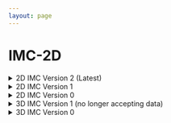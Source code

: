 ```yaml
--- 
layout: page 
---
```

# IMC-2D 

<details markdown="1"><summary>2D IMC Version 2 (Latest)</summary>

## 2D IMC Version 2 (Latest)

| Attribute                                           | Type      | Description                                                                                                                                                                                                                                                                                                                                                                                                                                                                                                                                                                           | Allowable Values                                                          | Required   |
|-----------------------------------------------------|-----------|---------------------------------------------------------------------------------------------------------------------------------------------------------------------------------------------------------------------------------------------------------------------------------------------------------------------------------------------------------------------------------------------------------------------------------------------------------------------------------------------------------------------------------------------------------------------------------------|----------------------------------------------------------------|------------|
| lab_id                                              | Textfield | An internal field labs can use it to add whatever ID(s) they want or need for dataset validation and tracking. This could be a single ID (e.g., "Visium_9OLC_A4_S1") or a delimited list of IDs (e.g., “9OL; 9OLC.A2; Visium_9OLC_A4_S1”). This field will not be accessible to anyone outside of the consortium and no effort will be made to check if IDs provided by one data provider are also used by another.                                                                                                                                                                   |                                                                | False      |
| dataset_type                                        | Allowable Value      | The specific type of dataset being produced.                                                                                                                                                                                                                                                                                                                                                                                                                                                                                                                                          | ```10X Multiome``` ```2D Imaging Mass Cytometry``` ```ATACseq``` ```Auto-fluorescence``` ```Cell DIVE``` ```CODEX``` ```Confocal``` ```CosMx``` ```CyCIF``` ```DBiT``` ```DESI``` ```Enhanced Stimulated Raman Spectroscopy (SRS)``` ```GeoMx (nCounter)``` ```GeoMx (NGS)``` ```HiFi-Slide``` ```Histology``` ```LC-MS``` ```Light Sheet``` ```MALDI``` ```MERFISH``` ```MIBI``` ```Molecular Cartography``` ```MUSIC``` ```nanoSPLITS``` ```PhenoCycler``` ```Resolve``` ```RNAseq``` ```RNAseq (with probes)``` ```Second Harmonic Generation (SHG)``` ```SIMS``` ```SNARE-seq2``` ```Stereo-seq``` ```Thick section Multiphoton MxIF``` ```Visium (no probes)``` ```Visium (with probes)``` ```Xenium```| True       |
| analyte_class                                       | Allowable Value      | Analytes are the target molecules being measured with the assay.                                                                                                                                                                                                                                                                                                                                                                                                                                                                                                                      |  ```Chromatin``` ```DNA``` ```DNA + RNA``` ```Endogenous fluorophores``` ```Fluorochrome``` ```Lipid``` ```Metabolite``` ```Nucleic acid and protein``` ```Peptide``` ```Polysaccharide``` ```Protein``` ```RNA  ```| True       |
| acquisition_instrument_vendor                       | Allowable Value      | An acquisition instrument is the device that contains the signal detection hardware and signal processing software. Assays generate signals such as light of various intensities or color or signals representing the molecular mass.                                                                                                                                                                                                                                                                                                                                                 | ```Akoya Biosciences``` ```Andor``` ```BGI Genomics``` ```Bruker``` ```Cytiva``` ```Evident Scientific (Olympus)``` ```GE Healthcare``` ```Hamamatsu``` ```Huron Digital Pathology``` ```Illumina``` ```In-House``` ```Ionpath``` ```Keyence``` ```Leica Biosystems``` ```Leica Microsystems``` ```Motic``` ```NanoString``` ```Resolve Biosciences``` ```Sciex``` ```Standard BioTools (Fluidigm)``` ```Thermo Fisher Scientific``` ```Zeiss Microscopy``` | True       |
| acquisition_instrument_model                        | Allowable Value      | Manufacturers of an acquisition instrument may offer various versions (models) of that instrument with different features or sensitivities. Differences in features or sensitivities may be relevant to processing or interpretation of the data.                                                                                                                                                                                                                                                                                                                                     | ```Aperio AT2``` ```Aperio CS2``` ```Axio Observer 3``` ```Axio Observer 5``` ```Axio Observer 7``` ```Axio Scan.Z1``` ```BZ-X710``` ```BZ-X800``` ```BZ-X810``` ```CosMx Spatial Molecular Imager``` ```Custom: Multiphoton``` ```Digital Spatial Profiler``` ```DM6 B``` ```DNBSEQ-T7``` ```EVOS M7000``` ```HiSeq 2500``` ```HiSeq 4000``` ```Hyperion Imaging System``` ```IN Cell Analyzer 2200``` ```Lightsheet 7``` ```MALDI timsTOF Flex Prototype``` ```MIBIscope``` ```MoticEasyScan One``` ```NanoZoomer 2.0-HT``` ```NanoZoomer S210``` ```NanoZoomer S360``` ```NanoZoomer S60``` ```NanoZoomer-SQ``` ```NextSeq 2000``` ```NextSeq 500``` ```NextSeq 550``` ```NovaSeq 6000``` ```NovaSeq X``` ```NovaSeq X Plus``` ```Orbitrap Eclipse Tribrid``` ```Orbitrap Fusion Lumos Tribrid``` ```Phenocycler-Fusion 1.0``` ```Phenocycler-Fusion 2.0``` ```PhenoImager Fusion``` ```Q Exactive``` ```Q Exactive HF``` ```Q Exactive UHMR``` ```QTRAP 5500``` ```Resolve Biosciences Molecular Cartography``` ```SCN400``` ```STELLARIS 5``` ```TissueScope LE Slide Scanner``` ```Unknown``` ```VS200 Slide Scanner``` ```Xenium Analyzer``` ```Zyla 4.2 sCMOS``` | True       |
| source_storage_duration_value                       | Numeric   | How long was the source material stored, prior to this sample being processed? For assays applied to tissue sections, this would be how long the tissue section (e.g., slide) was stored, prior to the assay beginning (e.g., imaging). For assays applied to suspensions such as sequencing, this would be how long the suspension was stored before library construction began.                                                                                                                                                                                                     |                                                                | True       |
| source_storage_duration_unit                        | Allowable Value      | The time duration unit of measurement                                                                                                                                                                                                                                                                                                                                                                                                                                                                                                                                                 | ```hour``` ```month``` ```day``` ```minute``` ```year``` | True       |
| time_since_acquisition_instrument_calibration_value | Numeric   | The amount of time since the acqusition instrument was last serviced by the vendor. This provides a metric for assessing drift in data capture.                                                                                                                                                                                                                                                                                                                                                                                                                                       |                                                                | False      |
| time_since_acquisition_instrument_calibration_unit  | Allowable Value      | The time unit of measurement                                                                                                                                                                                                                                                                                                                                                                                                                                                                                                                                                          |```Column-by-column``` ```Not applicable``` ```Row-by-row``` ```Snake-by-columns``` ```Snake-by-rows``` | False      |
| preparation_protocol_doi                            | Textfield      | DOI for the protocols.io page that describes the assay or sample procurment and preparation. For example for an imaging assay, the protocol might include staining of a section through the creation of an OME-TIFF file. In this case the protocol would include any image processing steps required to create the OME-TIFF file. Example: https://dx.doi.org/10.17504/protocols.io.eq2lyno9qvx9/v1                                                                                                                                                                                  |                                                                | True       |
| is_targeted                                        | Allowable Value  | Specifies whether or not a specific molecule(s) is/are targeted for detection/measurement by the assay ("Yes" or "No"). The CODEX analyte is protein.                                                                                                                                                                                                                                                                                                                                                                                                                                 | ```Yes``` ```No```                                                           | True       |
| contributors_path                                   | Textfield | The path to the file with the ORCID IDs for all contributors of this dataset (e.g., "./extras/contributors.tsv" or "./contributors.tsv"). This is an internal metadata field that is just used for ingest.                                                                                                                                                                                                                                                                                                                                                                            |                                                                | True       |
| data_path                                           | Textfield | The top level directory containing the raw and/or processed data. For a single dataset upload this might be "." where as for a data upload containing multiple datasets, this would be the directory name for the respective dataset. For instance, if the data is within a directory called "TEST001-RK" use syntax "./TEST001-RK" for this field. If there are multiple directory levels, use the format "./TEST001-RK/Run1/Pass2" in which "Pass2" is the subdirectory where the single dataset's data is stored. This is an internal metadata field that is just used for ingest. |                                                                | True       |
| parent_sample_id                                    | Textfield | Unique HuBMAP or SenNet identifier of the sample (i.e., block, section or suspension) used to perform this assay. For example, for a RNAseq assay, the parent would be the suspension, whereas, for one of the imaging assays, the parent would be the tissue section. If an assay comes from multiple parent samples then this should be a comma separated list. Example: HBM386.ZGKG.235, HBM672.MKPK.442 or SNT232.UBHJ.322, SNT329.ALSK.102                                                                                                                                       |                                                                | True       |
| total_run_time_value                                | Numeric   | How long the tissue was on the acquisition instrument.                                                                                                                                                                                                                                                                                                                                                                                                                                                                                                                                |                                                                | True       |
| total_run_time_unit                                 | Allowable Value      | The units for the total run time unit field.                                                                                                                                                                                                                                                                                                                                                                                                                                                                                                                                          | ```Hour``` ```Minute``` | True       |
| number_of_antibodies                                | Numeric   | Number of antibodies                                                                                                                                                                                                                                                                                                                                                                                                                                                                                                                                                                  |                                                                | True       |
| number_of_channels                                  | Numeric   | The number of distinct color channels in the image.                                                                                                                                                                                                                                                                                                                                                                                                                                                                                                                                   |                                                                | True       |
| slide_id                                            | Textfield | A unique ID denoting the slide used. This allows users the ability to determine which tissue sections were processed together on the same slide. It is recommended that data providers prefix the ID with the center name, to prevent values overlapping across centers.                                                                                                                                                                                                                                                                                                              |                                                                | True       |
| data_precision_bytes                                | Numeric   | Numerical data precision in bytes.                                                                                                                                                                                                                                                                                                                                                                                                                                                                                                                                                    |                                                                | True       |
| ablation_frequency_value                            | Numeric   | Frequency value of laser ablation                                                                                                                                                                                                                                                                                                                                                                                                                                                                                                                                                     |                                                                | True       |
| ablation_frequency_unit                             | Allowable Value      | Frequency unit of laser ablation                                                                                                                                                                                                                                                                                                                                                                                                                                                                                                                                                      | ```Hz``` | True       |
| antibodies_path                                     | Textfield | This is the location of the antibodies.tsv file relative to the root of the top level of the upload directory structure. This path should begin with "." and would likely be something like "./extras/antibodies.tsv".                                                                                                                                                                                                                                                                                                                                                                |                                                                | True       |
| metadata_schema_id                                  | Textfield | The string that serves as the definitive identifier for the metadata schema version and is readily interpretable by computers for data validation and processing. Example: 22bc762a-5020-419d-b170-24253ed9e8d9                                                                                                                                                                                                                                                                                                                                                                       |                                                                | True       |


</details>

<details markdown="1"><summary>2D IMC Version 1</summary>

## 2D IMC Version 1

| Attribute                               | Type      | Description                                                                                                                                                                                                                                                                                         | Allowable Values                                  | Required   |
|-----------------------------------------|-----------|-----------------------------------------------------------------------------------------------------------------------------------------------------------------------------------------------------------------------------------------------------------------------------------------------------|--------------------------------------------------|------------|
| version                                 | Allowable Value | Version of the schema to use when validating this metadata.                                                                                                                                                                                                                                         | ['1']                                            | True       |
| description                             | Textfield | Free-text description of this assay.                                                                                                                                                                                                                                                                |                                                  | True       |
| donor_id                                | Textfield | HuBMAP Display ID of the donor of the assayed tissue.                                                                                                                                                                                                                                               |                                                  | True       |
| tissue_id                               | Textfield | HuBMAP Display ID of the assayed tissue.                                                                                                                                                                                                                                                            |                                                  | True       |
| execution_datetime                      | Datetime  | Start date and time of assay, typically a date-time stamped folder generated by the acquisition instrument. YYYY-MM-DD hh:mm, where YYYY is the year, MM is the month with leading 0s, and DD is the day with leading 0s, hh is the hour with leading zeros, mm are the minutes with leading zeros. |                                                  | True       |
| protocols_io_doi                        | Textfield | DOI for protocols.io referring to the protocol for this assay.                                                                                                                                                                                                                                      |                                                  | True       |
| operator                                | Textfield | Name of the person responsible for executing the assay.                                                                                                                                                                                                                                             |                                                  | True       |
| operator_email                          | Textfield | Email address for the operator.                                                                                                                                                                                                                                                                     |                                                  | True       |
| pi                                      | Textfield | Name of the principal investigator responsible for the data.                                                                                                                                                                                                                                        |                                                  | True       |
| pi_email                                | Textfield | Email address for the principal investigator.                                                                                                                                                                                                                                                       |                                                  | True       |
| assay_category                          | Allowable Value | Each assay is placed into one of the following 4 general categories: generation of images of microscopic entities, identification & quantitation of molecules by mass spectrometry, imaging mass spectrometry, and determination of nucleotide sequence.                                            | ['mass_spectrometry_imaging']                    | True       |
| assay_type                              | Allowable Value | The specific type of assay being executed.                                                                                                                                                                                                                                                          | ['Imaging Mass Cytometry']                       | True       |
| analyte_class                           | Allowable Value | Analytes are the target molecules being measured with the assay.                                                                                                                                                                                                                                    | ['protein']                                      | True       |
| is_targeted                             | Allowable Value   | Specifies whether or not a specific molecule(s) is/are targeted for detection/measurement by the assay.                                                                                                                                                                                             | ['Yes','No']                                                  | True       |
| acquisition_instrument_vendor           | Textfield | An acquisition instrument is the device that contains the signal detection hardware and signal processing software. Assays generate signals such as light of various intensities or color or signals representing the molecular mass.                                                               |                                                  | True       |
| acquisition_instrument_model            | Textfield | Manufacturers of an acquisition instrument may offer various versions (models) of that instrument with different features or sensitivities. Differences in features or sensitivities may be relevant to processing or interpretation of the data.                                                   |                                                  | True       |
| preparation_instrument_vendor           | Textfield | The manufacturer of the instrument used to prepare the sample for the assay.                                                                                                                                                                                                                        |                                                  | True       |
| preparation_instrument_model            | Textfield | The model number/name of the instrument used to prepare the sample for the assay                                                                                                                                                                                                                    |                                                  | True       |
| section_prep_protocols_io_doi           | Textfield | DOI for protocols.io referring to the protocol for preparing tissue sections for the assay.                                                                                                                                                                                                         |                                                  | True       |
| reagent_prep_protocols_io_doi           | Textfield | DOI for protocols.io referring to the protocol for preparing reagents for the assay.                                                                                                                                                                                                                |                                                  | True       |
| number_of_channels                      | Numeric   | Number of mass channels measured                                                                                                                                                                                                                                                                    |                                                  | True       |
| ablation_distance_between_shots_x_value | Numeric   | x resolution. Distance between laser ablation shots in the X-dimension.                                                                                                                                                                                                                             |                                                  | True       |
| ablation_distance_between_shots_x_units | Allowable Value | Units of x resolution distance between laser ablation shots.                                                                                                                                                                                                                                        | ['um', 'nm']                                     | True       |
| ablation_distance_between_shots_y_value | Numeric   | y resolution. Distance between laser ablation shots in the Y-dimension.                                                                                                                                                                                                                             |                                                  | True       |
| ablation_distance_between_shots_y_units | Allowable Value | Units of y resolution distance between laser ablation shots.                                                                                                                                                                                                                                        | ['um', 'nm']                                     | True       |
| ablation_frequency_value                | Numeric   | Frequency value of laser ablation (in Hz)                                                                                                                                                                                                                                                           |                                                  | True       |
| ablation_frequency_unit                 | Allowable Value | Frequency unit of laser ablation                                                                                                                                                                                                                                                                    | ['Hz']                                           | False      |
| roi_description                         | Textfield | A description of the region of interest (ROI) captured in the image.                                                                                                                                                                                                                                |                                                  | True       |
| roi_id                                  | Numeric   | Multiple images (1-n) are acquired from regions of interest (ROI1, ROI2, ROI3, etc) on a slide. The roi_id is a number from 1-n representing the ROI captured on a slide.                                                                                                                           |                                                  | True       |
| acquisition_id                          | Textfield | The acquisition_id refers to the directory containing the ROI images for a slide. Together, the acquisition_id and the roi_id indicate the slide-ROI represented in the image.                                                                                                                      |                                                  | True       |
| dual_count_start                        | Numeric   | Threshold for dual counting.                                                                                                                                                                                                                                                                        |                                                  | True       |
| max_x_width_value                       | Numeric   | Image width value of the ROI acquisition                                                                                                                                                                                                                                                            |                                                  | True       |
| max_x_width_unit                        | Allowable Value | Units of image width of the ROI acquisition                                                                                                                                                                                                                                                         | ['um']                                           | False      |
| max_y_height_value                      | Numeric   | Image height value of the ROI acquisition                                                                                                                                                                                                                                                           |                                                  | True       |
| max_y_height_unit                       | Allowable Value | Units of image height of the ROI acquisition                                                                                                                                                                                                                                                        | ['um']                                           | False      |
| segment_data_format                     | Allowable Value | This refers to the data type, which is a "float" for the IMC counts.                                                                                                                                                                                                                                | ['float', 'integer', 'string']                   | True       |
| signal_type                             | Allowable Value | Type of signal measured per channel (usually dual counts)                                                                                                                                                                                                                                           | ['dual count', 'pulse count', 'intensity value'] | True       |
| data_precision_bytes                    | Numeric   | Numerical data precision in bytes                                                                                                                                                                                                                                                                   |                                                  | True       |
| antibodies_path                         | Textfield | Relative path to file with antibody information for this dataset.                                                                                                                                                                                                                                   |                                                  | True       |
| contributors_path                       | Textfield | Relative path to file with ORCID IDs for contributors for this dataset.                                                                                                                                                                                                                             |                                                  | True       |
| data_path                               | Textfield | Relative path to file or directory with instrument data. Downstream processing will depend on filename extension conventions.                                                                                                                                                                       |                                                  | True       |

</details>

<details markdown="1"><summary>2D IMC Version 0 </summary>

## 2D IMC Version 0

| Attribute                               | Type      | Description                                                                                                                                                                                                                                                                                         | Allowable Values                                  | Required   |
|-----------------------------------------|-----------|-----------------------------------------------------------------------------------------------------------------------------------------------------------------------------------------------------------------------------------------------------------------------------------------------------|--------------------------------------------------|------------|
| donor_id                                | Textfield | HuBMAP Display ID of the donor of the assayed tissue.                                                                                                                                                                                                                                               |                                                  | True       |
| tissue_id                               | Textfield | HuBMAP Display ID of the assayed tissue.                                                                                                                                                                                                                                                            |                                                  | True       |
| execution_datetime                      | Datetime  | Start date and time of assay, typically a date-time stamped folder generated by the acquisition instrument. YYYY-MM-DD hh:mm, where YYYY is the year, MM is the month with leading 0s, and DD is the day with leading 0s, hh is the hour with leading zeros, mm are the minutes with leading zeros. |                                                  | True       |
| protocols_io_doi                        | Textfield | DOI for protocols.io referring to the protocol for this assay.                                                                                                                                                                                                                                      |                                                  | True       |
| operator                                | Textfield | Name of the person responsible for executing the assay.                                                                                                                                                                                                                                             |                                                  | True       |
| operator_email                          | Textfield | Email address for the operator.                                                                                                                                                                                                                                                                     |                                                  | True       |
| pi                                      | Textfield | Name of the principal investigator responsible for the data.                                                                                                                                                                                                                                        |                                                  | True       |
| pi_email                                | Textfield | Email address for the principal investigator.                                                                                                                                                                                                                                                       |                                                  | True       |
| assay_category                          | Allowable Value | Each assay is placed into one of the following 4 general categories: generation of images of microscopic entities, identification & quantitation of molecules by mass spectrometry, imaging mass spectrometry, and determination of nucleotide sequence.                                            | ['mass_spectrometry_imaging']                    | True       |
| assay_type                              | Allowable Value | The specific type of assay being executed.                                                                                                                                                                                                                                                          | ['Imaging Mass Cytometry']                       | True       |
| analyte_class                           | Allowable Value | Analytes are the target molecules being measured with the assay.                                                                                                                                                                                                                                    | ['protein']                                      | True       |
| is_targeted                             | Allowable Value   | Specifies whether or not a specific molecule(s) is/are targeted for detection/measurement by the assay.                                                                                                                                                                                             | ['Yes','No']                                                  | True       |
| acquisition_instrument_vendor           | Textfield | An acquisition instrument is the device that contains the signal detection hardware and signal processing software. Assays generate signals such as light of various intensities or color or signals representing the molecular mass.                                                               |                                                  | True       |
| acquisition_instrument_model            | Textfield | Manufacturers of an acquisition instrument may offer various versions (models) of that instrument with different features or sensitivities. Differences in features or sensitivities may be relevant to processing or interpretation of the data.                                                   |                                                  | True       |
| preparation_instrument_vendor           | Textfield | The manufacturer of the instrument used to prepare the sample for the assay.                                                                                                                                                                                                                        |                                                  | True       |
| preparation_instrument_model            | Textfield | The model number/name of the instrument used to prepare the sample for the assay                                                                                                                                                                                                                    |                                                  | True       |
| section_prep_protocols_io_doi           | Textfield | DOI for protocols.io referring to the protocol for preparing tissue sections for the assay.                                                                                                                                                                                                         |                                                  | True       |
| reagent_prep_protocols_io_doi           | Textfield | DOI for protocols.io referring to the protocol for preparing reagents for the assay.                                                                                                                                                                                                                |                                                  | True       |
| number_of_channels                      | Numeric   | Number of mass channels measured                                                                                                                                                                                                                                                                    |                                                  | True       |
| ablation_distance_between_shots_x_value | Numeric   | x resolution. Distance between laser ablation shots in the X-dimension.                                                                                                                                                                                                                             |                                                  | True       |
| ablation_distance_between_shots_x_units | Allowable Value | Units of x resolution distance between laser ablation shots.                                                                                                                                                                                                                                        | ['um', 'nm']                                     | True       |
| ablation_distance_between_shots_y_value | Numeric   | y resolution. Distance between laser ablation shots in the Y-dimension.                                                                                                                                                                                                                             |                                                  | True       |
| ablation_distance_between_shots_y_units | Allowable Value | Units of y resolution distance between laser ablation shots.                                                                                                                                                                                                                                        | ['um', 'nm']                                     | True       |
| ablation_frequency_value                | Numeric   | Frequency value of laser ablation (in Hz)                                                                                                                                                                                                                                                           |                                                  | True       |
| ablation_frequency_unit                 | Allowable Value | Frequency unit of laser ablation                                                                                                                                                                                                                                                                    | ['Hz']                                           | False      |
| roi_description                         | Textfield | A description of the region of interest (ROI) captured in the image.                                                                                                                                                                                                                                |                                                  | True       |
| roi_id                                  | Numeric   | Multiple images (1-n) are acquired from regions of interest (ROI1, ROI2, ROI3, etc) on a slide. The roi_id is a number from 1-n representing the ROI captured on a slide.                                                                                                                           |                                                  | True       |
| acquisition_id                          | Textfield | The acquisition_id refers to the directory containing the ROI images for a slide. Together, the acquisition_id and the roi_id indicate the slide-ROI represented in the image.                                                                                                                      |                                                  | True       |
| dual_count_start                        | Numeric   | Threshold for dual counting.                                                                                                                                                                                                                                                                        |                                                  | True       |
| end_datetime                            | Datetime  | Time stamp indicating end of ablation for ROI                                                                                                                                                                                                                                                       |                                                  | True       |
| max_x_width_value                       | Numeric   | Image width value of the ROI acquisition                                                                                                                                                                                                                                                            |                                                  | True       |
| max_x_width_unit                        | Allowable Value | Units of image width of the ROI acquisition                                                                                                                                                                                                                                                         | ['um']                                           | False      |
| max_y_height_value                      | Numeric   | Image height value of the ROI acquisition                                                                                                                                                                                                                                                           |                                                  | True       |
| max_y_height_unit                       | Allowable Value | Units of image height of the ROI acquisition                                                                                                                                                                                                                                                        | ['um']                                           | False      |
| segment_data_format                     | Allowable Value | This refers to the data type, which is a "float" for the IMC counts.                                                                                                                                                                                                                                | ['float', 'integer', 'string']                   | True       |
| signal_type                             | Allowable Value | Type of signal measured per channel (usually dual counts)                                                                                                                                                                                                                                           | ['dual count', 'pulse count', 'intensity value'] | True       |
| start_datetime                          | Datetime  | Time stamp indicating start of ablation for ROI                                                                                                                                                                                                                                                     |                                                  | True       |
| data_precision_bytes                    | Numeric   | Numerical data precision in bytes                                                                                                                                                                                                                                                                   |                                                  | True       |
| contributors_path                       | Textfield | Relative path to file with ORCID IDs for contributors for this dataset.                                                                                                                                                                                                                             |                                                  | True       |
| data_path                               | Textfield | Relative path to file or directory with instrument data. Downstream processing will depend on filename extension conventions.                                                                                                                                                                       |                                                  | True       |

</details>

<details markdown="1"><summary>3D IMC Version 1 (no longer accepting data)</summary>

## 3D IMC Version 1 (no longer accepting data)

| Attribute                               | Type      | Description                                                                                                                                                                                                                                                                                         | Allowable Values                                  | Required   |
|-----------------------------------------|-----------|-----------------------------------------------------------------------------------------------------------------------------------------------------------------------------------------------------------------------------------------------------------------------------------------------------|--------------------------------------------------|------------|
| version                                 | Allowable Value | Version of the schema to use when validating this metadata.                                                                                                                                                                                                                                         | ['1']                                            | True       |
| description                             | Textfield | Free-text description of this assay.                                                                                                                                                                                                                                                                |                                                  | True       |
| donor_id                                | Textfield | HuBMAP Display ID of the donor of the assayed tissue.                                                                                                                                                                                                                                               |                                                  | True       |
| tissue_id                               | Textfield | HuBMAP Display ID of the assayed tissue.                                                                                                                                                                                                                                                            |                                                  | True       |
| execution_datetime                      | Datetime  | Start date and time of assay, typically a date-time stamped folder generated by the acquisition instrument. YYYY-MM-DD hh:mm, where YYYY is the year, MM is the month with leading 0s, and DD is the day with leading 0s, hh is the hour with leading zeros, mm are the minutes with leading zeros. |                                                  | True       |
| protocols_io_doi                        | Textfield | DOI for protocols.io referring to the protocol for this assay.                                                                                                                                                                                                                                      |                                                  | True       |
| operator                                | Textfield | Name of the person responsible for executing the assay.                                                                                                                                                                                                                                             |                                                  | True       |
| operator_email                          | Textfield | Email address for the operator.                                                                                                                                                                                                                                                                     |                                                  | True       |
| pi                                      | Textfield | Name of the principal investigator responsible for the data.                                                                                                                                                                                                                                        |                                                  | True       |
| pi_email                                | Textfield | Email address for the principal investigator.                                                                                                                                                                                                                                                       |                                                  | True       |
| assay_category                          | Allowable Value | Each assay is placed into one of the following 4 general categories: generation of images of microscopic entities, identification & quantitation of molecules by mass spectrometry, imaging mass spectrometry, and determination of nucleotide sequence.                                            | ['mass_spectrometry_imaging']                    | True       |
| assay_type                              | Allowable Value | The specific type of assay being executed.                                                                                                                                                                                                                                                          | ['3D Imaging Mass Cytometry']                    | True       |
| analyte_class                           | Allowable Value | Analytes are the target molecules being measured with the assay.                                                                                                                                                                                                                                    | ['protein']                                      | True       |
| is_targeted                             | Allowable Value   | Specifies whether or not a specific molecule(s) is/are targeted for detection/measurement by the assay.                                                                                                                                                                                             | ['Yes','No']                                                  | True       |
| acquisition_instrument_vendor           | Textfield | An acquisition instrument is the device that contains the signal detection hardware and signal processing software. Assays generate signals such as light of various intensities or color or signals representing the molecular mass.                                                               |                                                  | True       |
| acquisition_instrument_model            | Textfield | Manufacturers of an acquisition instrument may offer various versions (models) of that instrument with different features or sensitivities. Differences in features or sensitivities may be relevant to processing or interpretation of the data.                                                   |                                                  | True       |
| preparation_instrument_vendor           | Textfield | The manufacturer of the instrument used to prepare the sample for the assay.                                                                                                                                                                                                                        |                                                  | True       |
| preparation_instrument_model            | Textfield | The model number/name of the instrument used to prepare the sample for the assay                                                                                                                                                                                                                    |                                                  | True       |
| section_prep_protocols_io_doi           | Textfield | DOI for protocols.io referring to the protocol for preparing tissue sections for the assay.                                                                                                                                                                                                         |                                                  | True       |
| reagent_prep_protocols_io_doi           | Textfield | DOI for protocols.io referring to the protocol for preparing reagents for the assay.                                                                                                                                                                                                                |                                                  | True       |
| number_of_channels                      | Numeric   | Number of mass channels measured                                                                                                                                                                                                                                                                    |                                                  | True       |
| number_of_sections                      | Numeric   | Number of sections                                                                                                                                                                                                                                                                                  |                                                  | True       |
| ablation_distance_between_shots_x_value | Numeric   | x resolution. Distance between laser ablation shots in the X-dimension.                                                                                                                                                                                                                             |                                                  | True       |
| ablation_distance_between_shots_x_units | Allowable Value | Units of x resolution distance between laser ablation shots.                                                                                                                                                                                                                                        | ['um', 'nm']                                     | True       |
| ablation_distance_between_shots_y_value | Numeric   | y resolution. Distance between laser ablation shots in the Y-dimension.                                                                                                                                                                                                                             |                                                  | True       |
| ablation_distance_between_shots_y_units | Allowable Value | Units of y resolution distance between laser ablation shots.                                                                                                                                                                                                                                        | ['um', 'nm']                                     | True       |
| ablation_frequency_value                | Numeric   | Frequency value of laser ablation (in Hz)                                                                                                                                                                                                                                                           |                                                  | True       |
| ablation_frequency_unit                 | Allowable Value | Frequency unit of laser ablation                                                                                                                                                                                                                                                                    | ['Hz']                                           | False      |
| roi_description                         | Textfield | A description of the region of interest (ROI) captured in the image.                                                                                                                                                                                                                                |                                                  | True       |
| roi_id                                  | Numeric   | Multiple images (1-n) are acquired from regions of interest (ROI1, ROI2, ROI3, etc) on a slide. The roi_id is a number from 1-n representing the ROI captured on a slide.                                                                                                                           |                                                  | True       |
| acquisition_id                          | Textfield | The acquisition_id refers to the directory containing the ROI images for a slide. Together, the acquisition_id and the roi_id indicate the slide-ROI represented in the image.                                                                                                                      |                                                  | True       |
| max_x_width_value                       | Numeric   | Image width value of the ROI acquisition                                                                                                                                                                                                                                                            |                                                  | True       |
| max_x_width_unit                        | Allowable Value | Units of image width of the ROI acquisition                                                                                                                                                                                                                                                         | ['um']                                           | False      |
| max_y_height_value                      | Numeric   | Image height value of the ROI acquisition                                                                                                                                                                                                                                                           |                                                  | True       |
| max_y_height_unit                       | Allowable Value | Units of image height of the ROI acquisition                                                                                                                                                                                                                                                        | ['um']                                           | False      |
| segment_data_format                     | Allowable Value | This refers to the data type, which is a "float" for the IMC counts.                                                                                                                                                                                                                                | ['float', 'integer', 'string']                   | True       |
| signal_type                             | Allowable Value | Type of signal measured per channel (usually dual counts)                                                                                                                                                                                                                                           | ['dual count', 'pulse count', 'intensity value'] | True       |
| antibodies_path                         | Textfield | Relative path to file with antibody information for this dataset.                                                                                                                                                                                                                                   |                                                  | True       |
| contributors_path                       | Textfield | Relative path to file with ORCID IDs for contributors for this dataset.                                                                                                                                                                                                                             |                                                  | True       |
| data_path                               | Textfield | Relative path to file or directory with instrument data. Downstream processing will depend on filename extension conventions.                                                                                                                                                                       |                                                  | True       |

</details>

<details markdown="1"><summary>3D IMC Version 0</summary>

## 3D IMC Version 0

| Attribute                               | Type      | Description                                                                                                                                                                                                                                                                                         | Allowable Values                                  | Required   |
|-----------------------------------------|-----------|-----------------------------------------------------------------------------------------------------------------------------------------------------------------------------------------------------------------------------------------------------------------------------------------------------|--------------------------------------------------|------------|
| donor_id                                | Textfield | HuBMAP Display ID of the donor of the assayed tissue.                                                                                                                                                                                                                                               |                                                  | True       |
| tissue_id                               | Textfield | HuBMAP Display ID of the assayed tissue.                                                                                                                                                                                                                                                            |                                                  | True       |
| execution_datetime                      | Datetime  | Start date and time of assay, typically a date-time stamped folder generated by the acquisition instrument. YYYY-MM-DD hh:mm, where YYYY is the year, MM is the month with leading 0s, and DD is the day with leading 0s, hh is the hour with leading zeros, mm are the minutes with leading zeros. |                                                  | True       |
| protocols_io_doi                        | Textfield | DOI for protocols.io referring to the protocol for this assay.                                                                                                                                                                                                                                      |                                                  | True       |
| operator                                | Textfield | Name of the person responsible for executing the assay.                                                                                                                                                                                                                                             |                                                  | True       |
| operator_email                          | Textfield | Email address for the operator.                                                                                                                                                                                                                                                                     |                                                  | True       |
| pi                                      | Textfield | Name of the principal investigator responsible for the data.                                                                                                                                                                                                                                        |                                                  | True       |
| pi_email                                | Textfield | Email address for the principal investigator.                                                                                                                                                                                                                                                       |                                                  | True       |
| assay_category                          | Allowable Value | Each assay is placed into one of the following 4 general categories: generation of images of microscopic entities, identification & quantitation of molecules by mass spectrometry, imaging mass spectrometry, and determination of nucleotide sequence.                                            | ['mass_spectrometry_imaging']                    | True       |
| assay_type                              | Allowable Value | The specific type of assay being executed.                                                                                                                                                                                                                                                          | ['3D Imaging Mass Cytometry']                    | True       |
| analyte_class                           | Allowable Value | Analytes are the target molecules being measured with the assay.                                                                                                                                                                                                                                    | ['protein']                                      | True       |
| is_targeted                             | Allowable Value   | Specifies whether or not a specific molecule(s) is/are targeted for detection/measurement by the assay.                                                                                                                                                                                             | ['Yes','No']                                                  | True       |
| acquisition_instrument_vendor           | Textfield | An acquisition instrument is the device that contains the signal detection hardware and signal processing software. Assays generate signals such as light of various intensities or color or signals representing the molecular mass.                                                               |                                                  | True       |
| acquisition_instrument_model            | Textfield | Manufacturers of an acquisition instrument may offer various versions (models) of that instrument with different features or sensitivities. Differences in features or sensitivities may be relevant to processing or interpretation of the data.                                                   |                                                  | True       |
| preparation_instrument_vendor           | Textfield | The manufacturer of the instrument used to prepare the sample for the assay.                                                                                                                                                                                                                        |                                                  | True       |
| preparation_instrument_model            | Textfield | The model number/name of the instrument used to prepare the sample for the assay                                                                                                                                                                                                                    |                                                  | True       |
| section_prep_protocols_io_doi           | Textfield | DOI for protocols.io referring to the protocol for preparing tissue sections for the assay.                                                                                                                                                                                                         |                                                  | True       |
| reagent_prep_protocols_io_doi           | Textfield | DOI for protocols.io referring to the protocol for preparing reagents for the assay.                                                                                                                                                                                                                |                                                  | True       |
| number_of_channels                      | Numeric   | Number of mass channels measured                                                                                                                                                                                                                                                                    |                                                  | True       |
| number_of_sections                      | Numeric   | Number of sections                                                                                                                                                                                                                                                                                  |                                                  | True       |
| ablation_distance_between_shots_x_value | Numeric   | x resolution. Distance between laser ablation shots in the X-dimension.                                                                                                                                                                                                                             |                                                  | True       |
| ablation_distance_between_shots_x_units | Allowable Value | Units of x resolution distance between laser ablation shots.                                                                                                                                                                                                                                        | ['um', 'nm']                                     | True       |
| ablation_distance_between_shots_y_value | Numeric   | y resolution. Distance between laser ablation shots in the Y-dimension.                                                                                                                                                                                                                             |                                                  | True       |
| ablation_distance_between_shots_y_units | Allowable Value | Units of y resolution distance between laser ablation shots.                                                                                                                                                                                                                                        | ['um', 'nm']                                     | True       |
| ablation_frequency_value                | Numeric   | Frequency value of laser ablation (in Hz)                                                                                                                                                                                                                                                           |                                                  | True       |
| ablation_frequency_unit                 | Allowable Value | Frequency unit of laser ablation                                                                                                                                                                                                                                                                    | ['Hz']                                           | False      |
| roi_description                         | Textfield | A description of the region of interest (ROI) captured in the image.                                                                                                                                                                                                                                |                                                  | True       |
| roi_id                                  | Numeric   | Multiple images (1-n) are acquired from regions of interest (ROI1, ROI2, ROI3, etc) on a slide. The roi_id is a number from 1-n representing the ROI captured on a slide.                                                                                                                           |                                                  | True       |
| acquisition_id                          | Textfield | The acquisition_id refers to the directory containing the ROI images for a slide. Together, the acquisition_id and the roi_id indicate the slide-ROI represented in the image.                                                                                                                      |                                                  | True       |
| max_x_width_value                       | Numeric   | Image width value of the ROI acquisition                                                                                                                                                                                                                                                            |                                                  | True       |
| max_x_width_unit                        | Allowable Value | Units of image width of the ROI acquisition                                                                                                                                                                                                                                                         | ['um']                                           | False      |
| max_y_height_value                      | Numeric   | Image height value of the ROI acquisition                                                                                                                                                                                                                                                           |                                                  | True       |
| max_y_height_unit                       | Allowable Value | Units of image height of the ROI acquisition                                                                                                                                                                                                                                                        | ['um']                                           | False      |
| segment_data_format                     | Allowable Value | This refers to the data type, which is a "float" for the IMC counts.                                                                                                                                                                                                                                | ['float', 'integer', 'string']                   | True       |
| signal_type                             | Allowable Value | Type of signal measured per channel (usually dual counts)                                                                                                                                                                                                                                           | ['dual count', 'pulse count', 'intensity value'] | True       |
| antibodies_path                         | Textfield | Relative path to file with antibody information for this dataset.                                                                                                                                                                                                                                   |                                                  | True       |
| contributors_path                       | Textfield | Relative path to file with ORCID IDs for contributors for this dataset.                                                                                                                                                                                                                             |                                                  | True       |
| data_path                               | Textfield | Relative path to file or directory with instrument data. Downstream processing will depend on filename extension conventions.                                                                                                                                                                       |                                                  | True       |

</details>
